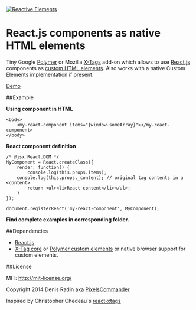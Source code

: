 <a href="http://pixelscommander.com/polygon/reactive-elements/example/#.U0LMA62Sy7o">
    <img alt="Reactive Elements" src="http://pixelscommander.com/polygon/reactive-elements/assets/logo-reactive-elements-small.png"/>
</a>

React.js components as native HTML elements
===========================================

Tiny Google [Polymer](http://polymer-project.org) or Mozilla [X-Tags](http://www.x-tags.org/) add-on which allows to use [React.js](http://facebook.github.io/react/) components as [custom HTML elements](http://w3c.github.io/webcomponents/spec/custom/). Also works with a native Custom Elements implementation if present.

[Demo](http://pixelscommander.com/polygon/reactive-elements/example/)

##Example

**Using component in HTML**

	<body>
		<my-react-component items="{window.someArray}"></my-react-component>
	</body>

**React component definition**

	/* @jsx React.DOM */
	MyComponent = React.createClass({
	    render: function() {
	    	console.log(this.props.items);
        console.log(this.props._content); // original tag contents in a <content>
	        return <ul><li>React content</li></ul>;
	    }
	});

    document.registerReact('my-react-component', MyComponent);

**Find complete examples in corresponding folder.**

##Dependencies

- [React.js](https://github.com/facebook/react)
- [X-Tag core](https://github.com/x-tag/core) or [Polymer custom elements](https://github.com/Polymer/CustomElements) or native browser support for custom elements.

##License

MIT: http://mit-license.org/

Copyright 2014 Denis Radin aka [PixelsCommander](http://pixelscommander.com)

Inspired by Christopher Chedeau`s [react-xtags](http://github.com/vjeux/react-xtags/)
